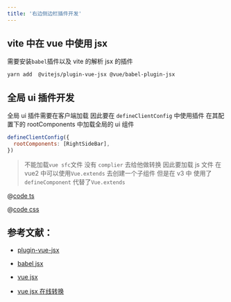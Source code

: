 ```yaml
---
title: '右边侧边栏插件开发'
---
```


## vite 中在 vue 中使用 jsx

需要安装`babel`插件以及 vite 的解析 jsx 的插件

```shell
yarn add  @vitejs/plugin-vue-jsx @vue/babel-plugin-jsx
```

## 全局 ui 插件开发

全局 ui 插件需要在客户端加载 因此要在 `defineClientConfig` 中使用插件
在其配置下的 rootComponents 中加载全局的 ui 组件

```js
defineClientConfig({
  rootComponents: [RightSideBar],
})
```

> 不能加载`vue sfc`文件 没有 `complier` 去给他做转换 因此要加载 js 文件 在 vue2 中可以使用`Vue.extends` 去创建一个子组件 但是在 v3 中
> 使用了 `defineComponent` 代替了`Vue.extends`

@[code ts](../../.vuepress/plugin/rightSideBar/rightSideBar.tsx)

@[code css](../../.vuepress/plugin/rightSideBar/rightSideBar.css)

## 参考文献：

- [plugin-vue-jsx](https://github.com/vitejs/vite/tree/main/packages/plugin-vue-jsx)

- [babel jsx](https://github.com/vuejs/babel-plugin-jsx)

- [vue jsx](https://v3.cn.vuejs.org/guide/render-function.html#jsx)

- [vue jsx 在线转换](<https://vue-jsx-explorer.netlify.app/#const%20App%20%3D%20()%20%3D%3E%20%3Cdiv%3EHello%20World%3C%2Fdiv%3E>)
